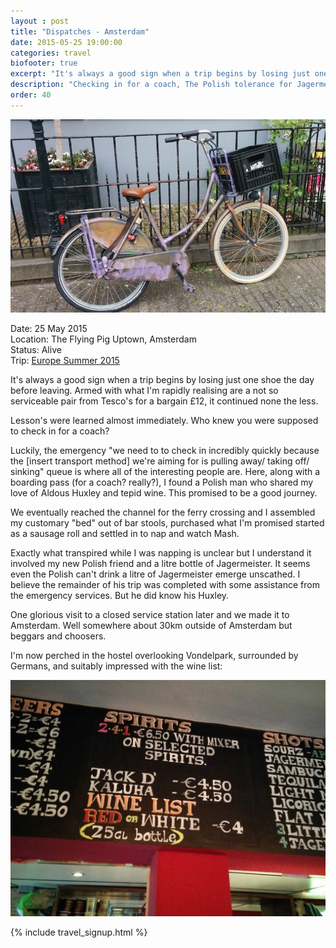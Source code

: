 ```yaml
---
layout : post
title: "Dispatches - Amsterdam"
date: 2015-05-25 19:00:00
categories: travel
biofooter: true
excerpt: "It's always a good sign when a trip begins by losing just one shoe the day before leaving. Armed with what I'm rapidly realising are a not so serviceable pair from Tesco's for a bargain £12, it continued none the less."
description: "Checking in for a coach, The Polish tolerance for Jagermeister and arriving in/ near Amsterdam"
order: 40
---
```


![Wine List, Red or White](/assets/images/travel/amsterdam/purple-bike.jpg)

Date: 25 May 2015<br/>
Location: The Flying Pig Uptown, Amsterdam<br/>
Status: Alive<br/>
Trip: [Europe Summer 2015](/travel/2015-europe-trip-plan/)

It's always a good sign when a trip begins by losing just one shoe the day before leaving. Armed with what I'm rapidly realising are a not so serviceable pair from Tesco's for a bargain £12, it continued none the less.

Lesson's were learned almost immediately. Who knew you were supposed to check in for a coach?

Luckily, the emergency "we need to to check in incredibly quickly because the [insert transport method] we're aiming for is pulling away/ taking off/ sinking" queue is where all of the interesting people are. Here, along with a boarding pass (for a coach? really?), I found a Polish man who shared my love of Aldous Huxley and tepid wine. This promised to be a good journey.

We eventually reached the channel for the ferry crossing and I assembled my customary "bed" out of bar stools, purchased what I'm promised started as a sausage roll and settled in to nap and watch Mash.

Exactly what transpired while I was napping is unclear but I understand it involved my new Polish friend and a litre bottle of Jagermeister. It seems even the Polish can't drink a litre of Jagermeister emerge unscathed. I believe the remainder of his trip was completed with some assistance from the emergency services. But he did know his Huxley.

One glorious visit to a closed service station later and we made it to Amsterdam. Well somewhere about 30km outside of Amsterdam but beggars and choosers.

I'm now perched in the hostel overlooking Vondelpark, surrounded by Germans, and suitably impressed with the wine list:

![Wine List, Red or White](/assets/images/travel/amsterdam/wine-list.jpg)

{% include travel_signup.html %}
